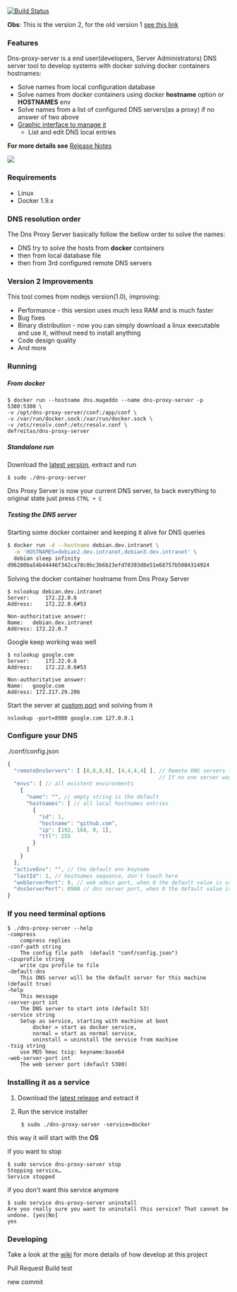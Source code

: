 <p>
	<a href="https://travis-ci.org/mageddo/dns-proxy-server"><img src="https://travis-ci.org/mageddo/dns-proxy-server.svg?branch=master" alt="Build Status"></img></a>
</p>


**Obs**: This is the version 2, for the old version 1 [see this link](https://github.com/mageddo/dns-proxy-server/tree/v1-nodejs)

### Features
Dns-proxy-server is a end user(developers, Server Administrators) DNS server tool to develop systems with docker solving docker containers hostnames:

* Solve names from local configuration database
* Solve names from docker containers using docker **hostname** option or **HOSTNAMES** env
* Solve names from a list of configured DNS servers(as a proxy) if no answer of two above
* [Graphic interface to manage it](http:/127.0.0.1:5380/static/)
	* List and edit DNS local entries

**For more details see** [Release Notes](RELEASE-NOTES.md)

![](http://i.imgur.com/Bhe9P36.png)

### Requirements
* Linux
* Docker 1.9.x

### DNS resolution order
The Dns Proxy Server basically follow the bellow order to solve the names:

* DNS try to solve the hosts from **docker** containers
* then from local database file
* then from 3rd configured remote DNS servers

### Version 2 Improvements
This tool comes from nodejs version(1.0), improving:
* Performance - this version uses much less RAM and is much faster
* Bug fixes
* Binary distribution - now you can simply download a linux executable and use it, without need to install anything
* Code design quality
* And more

### Running

##### From docker

	$ docker run --hostname dns.mageddo --name dns-proxy-server -p 5380:5380 \
    -v /opt/dns-proxy-server/conf:/app/conf \
    -v /var/run/docker.sock:/var/run/docker.sock \
    -v /etc/resolv.conf:/etc/resolv.conf \
    defreitas/dns-proxy-server

##### Standalone run

Download the [latest version](https://github.com/mageddo/dns-proxy-server/releases), extract and run

	$ sudo ./dns-proxy-server
	
Dns Proxy Server is now your current DNS server, to back everything to original state just press `CTRL + C`
	
##### Testing the DNS server

Starting some docker container and keeping it alive for DNS queries

```bash
$ docker run -d --hostname debian.dev.intranet \
  -e 'HOSTNAMES=debian2.dev.intranet,debian3.dev.intranet' \
  debian sleep infinity
d96280ba54b44446f342ca78c0bc3b6b23efd78393d8e51e68757b5004314924
```

Solving the docker container hostname from Dns Proxy Server

	$ nslookup debian.dev.intranet
	Server:		172.22.0.6
	Address:	172.22.0.6#53

	Non-authoritative answer:
	Name:	debian.dev.intranet
	Address: 172.22.0.7

Google keep working was well

	$ nslookup google.com
	Server:		172.22.0.6
	Address:	172.22.0.6#53

	Non-authoritative answer:
	Name:	google.com
	Address: 172.217.29.206
	
Start the server at [custom port](#configure-your-dns) and solving from it

	nslookup -port=8980 google.com 127.0.0.1

### Configure your DNS

./conf/config.json

```javascript
{
  "remoteDnsServers": [ [8,8,8,8], [4,4,4,4] ], // Remote DNS servers to be asked when can not solve from docker or local storage 
                                                // If no one server was specified then the 8.8.8.8 will be used
  "envs": [ // all existent environments 
    {
      "name": "", // empty string is the default
      "hostnames": [ // all local hostnames entries
        {
          "id": 1,
          "hostname": "github.com",
          "ip": [192, 168, 0, 1],
          "ttl": 255
        }
      ]
    }
  ],
  "activeEnv": "", // the default env keyname 
  "lastId": 1, // hostnames sequence, don't touch here
  "webServerPort": 0, // web admin port, when 0 the default value is used, see --help option
  "dnsServerPort": 8980 // dns server port, when 0 the default value is used
}
```

### If you need terminal options 

	$ ./dns-proxy-server --help
	-compress
		compress replies
	-conf-path string
		The config file path  (default "conf/config.json")
	-cpuprofile string
		write cpu profile to file
	-default-dns
		This DNS server will be the default server for this machine (default true)
	-help
		This message
	-server-port int
		The DNS server to start into (default 53)
	-service string
		Setup as service, starting with machine at boot
			docker = start as docker service,
			normal = start as normal service,
			uninstall = uninstall the service from machine 
	-tsig string
		use MD5 hmac tsig: keyname:base64
	-web-server-port int
		The web server port (default 5380)


### Installing it as a service

1. Download the [latest release](https://github.com/mageddo/dns-proxy-server/releases) and extract it
2. Run the service installer

		$ sudo ./dns-proxy-server -service=docker

this way it will start with the **OS**

if you want to stop 

	$ sudo service dns-proxy-server stop
	Stopping service…
	Service stopped

if you don't want this service anymore

	$ sudo service dns-proxy-server uninstall
	Are you really sure you want to uninstall this service? That cannot be undone. [yes|No] 
	yes

	
### Developing 
Take a look at the [wiki](docs) for more details of how develop at this project

Pull Request Build test

new commit
